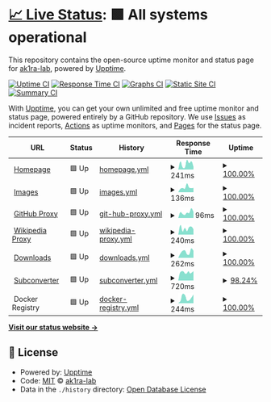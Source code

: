 # [📈 Live Status](https://status.ak1ra.xyz): <!--live status--> **🟩 All systems operational**

This repository contains the open-source uptime monitor and status page for [ak1ra-lab](https://status.ak1ra.xyz), powered by [Upptime](https://github.com/upptime/upptime).

[![Uptime CI](https://github.com/ak1ra-lab/status/workflows/Uptime%20CI/badge.svg)](https://github.com/ak1ra-lab/status/actions?query=workflow%3A%22Uptime+CI%22)
[![Response Time CI](https://github.com/ak1ra-lab/status/workflows/Response%20Time%20CI/badge.svg)](https://github.com/ak1ra-lab/status/actions?query=workflow%3A%22Response+Time+CI%22)
[![Graphs CI](https://github.com/ak1ra-lab/status/workflows/Graphs%20CI/badge.svg)](https://github.com/ak1ra-lab/status/actions?query=workflow%3A%22Graphs+CI%22)
[![Static Site CI](https://github.com/ak1ra-lab/status/workflows/Static%20Site%20CI/badge.svg)](https://github.com/ak1ra-lab/status/actions?query=workflow%3A%22Static+Site+CI%22)
[![Summary CI](https://github.com/ak1ra-lab/status/workflows/Summary%20CI/badge.svg)](https://github.com/ak1ra-lab/status/actions?query=workflow%3A%22Summary+CI%22)

With [Upptime](https://upptime.js.org), you can get your own unlimited and free uptime monitor and status page, powered entirely by a GitHub repository. We use [Issues](https://github.com/ak1ra-lab/status/issues) as incident reports, [Actions](https://github.com/ak1ra-lab/status/actions) as uptime monitors, and [Pages](https://status.ak1ra.xyz) for the status page.

<!--start: status pages-->
<!-- This summary is generated by Upptime (https://github.com/upptime/upptime) -->
<!-- Do not edit this manually, your changes will be overwritten -->
<!-- prettier-ignore -->
| URL | Status | History | Response Time | Uptime |
| --- | ------ | ------- | ------------- | ------ |
| <img alt="" src="https://icons.duckduckgo.com/ip3/ak1ra.xyz.ico" height="13"> [Homepage](https://ak1ra.xyz) | 🟩 Up | [homepage.yml](https://github.com/ak1ra-lab/status/commits/HEAD/history/homepage.yml) | <details><summary><img alt="Response time graph" src="./graphs/homepage/response-time-week.png" height="20"> 241ms</summary><br><a href="https://status.ak1ra.xyz/history/homepage"><img alt="Response time 320" src="https://img.shields.io/endpoint?url=https%3A%2F%2Fraw.githubusercontent.com%2Fak1ra-lab%2Fstatus%2FHEAD%2Fapi%2Fhomepage%2Fresponse-time.json"></a><br><a href="https://status.ak1ra.xyz/history/homepage"><img alt="24-hour response time 113" src="https://img.shields.io/endpoint?url=https%3A%2F%2Fraw.githubusercontent.com%2Fak1ra-lab%2Fstatus%2FHEAD%2Fapi%2Fhomepage%2Fresponse-time-day.json"></a><br><a href="https://status.ak1ra.xyz/history/homepage"><img alt="7-day response time 241" src="https://img.shields.io/endpoint?url=https%3A%2F%2Fraw.githubusercontent.com%2Fak1ra-lab%2Fstatus%2FHEAD%2Fapi%2Fhomepage%2Fresponse-time-week.json"></a><br><a href="https://status.ak1ra.xyz/history/homepage"><img alt="30-day response time 338" src="https://img.shields.io/endpoint?url=https%3A%2F%2Fraw.githubusercontent.com%2Fak1ra-lab%2Fstatus%2FHEAD%2Fapi%2Fhomepage%2Fresponse-time-month.json"></a><br><a href="https://status.ak1ra.xyz/history/homepage"><img alt="1-year response time 320" src="https://img.shields.io/endpoint?url=https%3A%2F%2Fraw.githubusercontent.com%2Fak1ra-lab%2Fstatus%2FHEAD%2Fapi%2Fhomepage%2Fresponse-time-year.json"></a></details> | <details><summary><a href="https://status.ak1ra.xyz/history/homepage">100.00%</a></summary><a href="https://status.ak1ra.xyz/history/homepage"><img alt="All-time uptime 99.97%" src="https://img.shields.io/endpoint?url=https%3A%2F%2Fraw.githubusercontent.com%2Fak1ra-lab%2Fstatus%2FHEAD%2Fapi%2Fhomepage%2Fuptime.json"></a><br><a href="https://status.ak1ra.xyz/history/homepage"><img alt="24-hour uptime 100.00%" src="https://img.shields.io/endpoint?url=https%3A%2F%2Fraw.githubusercontent.com%2Fak1ra-lab%2Fstatus%2FHEAD%2Fapi%2Fhomepage%2Fuptime-day.json"></a><br><a href="https://status.ak1ra.xyz/history/homepage"><img alt="7-day uptime 100.00%" src="https://img.shields.io/endpoint?url=https%3A%2F%2Fraw.githubusercontent.com%2Fak1ra-lab%2Fstatus%2FHEAD%2Fapi%2Fhomepage%2Fuptime-week.json"></a><br><a href="https://status.ak1ra.xyz/history/homepage"><img alt="30-day uptime 99.97%" src="https://img.shields.io/endpoint?url=https%3A%2F%2Fraw.githubusercontent.com%2Fak1ra-lab%2Fstatus%2FHEAD%2Fapi%2Fhomepage%2Fuptime-month.json"></a><br><a href="https://status.ak1ra.xyz/history/homepage"><img alt="1-year uptime 99.97%" src="https://img.shields.io/endpoint?url=https%3A%2F%2Fraw.githubusercontent.com%2Fak1ra-lab%2Fstatus%2FHEAD%2Fapi%2Fhomepage%2Fuptime-year.json"></a></details>
| <img alt="" src="https://icons.duckduckgo.com/ip3/i.ak1ra.xyz.ico" height="13"> [Images](https://i.ak1ra.xyz) | 🟩 Up | [images.yml](https://github.com/ak1ra-lab/status/commits/HEAD/history/images.yml) | <details><summary><img alt="Response time graph" src="./graphs/images/response-time-week.png" height="20"> 136ms</summary><br><a href="https://status.ak1ra.xyz/history/images"><img alt="Response time 174" src="https://img.shields.io/endpoint?url=https%3A%2F%2Fraw.githubusercontent.com%2Fak1ra-lab%2Fstatus%2FHEAD%2Fapi%2Fimages%2Fresponse-time.json"></a><br><a href="https://status.ak1ra.xyz/history/images"><img alt="24-hour response time 124" src="https://img.shields.io/endpoint?url=https%3A%2F%2Fraw.githubusercontent.com%2Fak1ra-lab%2Fstatus%2FHEAD%2Fapi%2Fimages%2Fresponse-time-day.json"></a><br><a href="https://status.ak1ra.xyz/history/images"><img alt="7-day response time 136" src="https://img.shields.io/endpoint?url=https%3A%2F%2Fraw.githubusercontent.com%2Fak1ra-lab%2Fstatus%2FHEAD%2Fapi%2Fimages%2Fresponse-time-week.json"></a><br><a href="https://status.ak1ra.xyz/history/images"><img alt="30-day response time 142" src="https://img.shields.io/endpoint?url=https%3A%2F%2Fraw.githubusercontent.com%2Fak1ra-lab%2Fstatus%2FHEAD%2Fapi%2Fimages%2Fresponse-time-month.json"></a><br><a href="https://status.ak1ra.xyz/history/images"><img alt="1-year response time 174" src="https://img.shields.io/endpoint?url=https%3A%2F%2Fraw.githubusercontent.com%2Fak1ra-lab%2Fstatus%2FHEAD%2Fapi%2Fimages%2Fresponse-time-year.json"></a></details> | <details><summary><a href="https://status.ak1ra.xyz/history/images">100.00%</a></summary><a href="https://status.ak1ra.xyz/history/images"><img alt="All-time uptime 100.00%" src="https://img.shields.io/endpoint?url=https%3A%2F%2Fraw.githubusercontent.com%2Fak1ra-lab%2Fstatus%2FHEAD%2Fapi%2Fimages%2Fuptime.json"></a><br><a href="https://status.ak1ra.xyz/history/images"><img alt="24-hour uptime 100.00%" src="https://img.shields.io/endpoint?url=https%3A%2F%2Fraw.githubusercontent.com%2Fak1ra-lab%2Fstatus%2FHEAD%2Fapi%2Fimages%2Fuptime-day.json"></a><br><a href="https://status.ak1ra.xyz/history/images"><img alt="7-day uptime 100.00%" src="https://img.shields.io/endpoint?url=https%3A%2F%2Fraw.githubusercontent.com%2Fak1ra-lab%2Fstatus%2FHEAD%2Fapi%2Fimages%2Fuptime-week.json"></a><br><a href="https://status.ak1ra.xyz/history/images"><img alt="30-day uptime 100.00%" src="https://img.shields.io/endpoint?url=https%3A%2F%2Fraw.githubusercontent.com%2Fak1ra-lab%2Fstatus%2FHEAD%2Fapi%2Fimages%2Fuptime-month.json"></a><br><a href="https://status.ak1ra.xyz/history/images"><img alt="1-year uptime 100.00%" src="https://img.shields.io/endpoint?url=https%3A%2F%2Fraw.githubusercontent.com%2Fak1ra-lab%2Fstatus%2FHEAD%2Fapi%2Fimages%2Fuptime-year.json"></a></details>
| <img alt="" src="https://icons.duckduckgo.com/ip3/gh.ak1ra.xyz.ico" height="13"> [GitHub Proxy](https://gh.ak1ra.xyz) | 🟩 Up | [git-hub-proxy.yml](https://github.com/ak1ra-lab/status/commits/HEAD/history/git-hub-proxy.yml) | <details><summary><img alt="Response time graph" src="./graphs/git-hub-proxy/response-time-week.png" height="20"> 96ms</summary><br><a href="https://status.ak1ra.xyz/history/git-hub-proxy"><img alt="Response time 134" src="https://img.shields.io/endpoint?url=https%3A%2F%2Fraw.githubusercontent.com%2Fak1ra-lab%2Fstatus%2FHEAD%2Fapi%2Fgit-hub-proxy%2Fresponse-time.json"></a><br><a href="https://status.ak1ra.xyz/history/git-hub-proxy"><img alt="24-hour response time 105" src="https://img.shields.io/endpoint?url=https%3A%2F%2Fraw.githubusercontent.com%2Fak1ra-lab%2Fstatus%2FHEAD%2Fapi%2Fgit-hub-proxy%2Fresponse-time-day.json"></a><br><a href="https://status.ak1ra.xyz/history/git-hub-proxy"><img alt="7-day response time 96" src="https://img.shields.io/endpoint?url=https%3A%2F%2Fraw.githubusercontent.com%2Fak1ra-lab%2Fstatus%2FHEAD%2Fapi%2Fgit-hub-proxy%2Fresponse-time-week.json"></a><br><a href="https://status.ak1ra.xyz/history/git-hub-proxy"><img alt="30-day response time 125" src="https://img.shields.io/endpoint?url=https%3A%2F%2Fraw.githubusercontent.com%2Fak1ra-lab%2Fstatus%2FHEAD%2Fapi%2Fgit-hub-proxy%2Fresponse-time-month.json"></a><br><a href="https://status.ak1ra.xyz/history/git-hub-proxy"><img alt="1-year response time 134" src="https://img.shields.io/endpoint?url=https%3A%2F%2Fraw.githubusercontent.com%2Fak1ra-lab%2Fstatus%2FHEAD%2Fapi%2Fgit-hub-proxy%2Fresponse-time-year.json"></a></details> | <details><summary><a href="https://status.ak1ra.xyz/history/git-hub-proxy">100.00%</a></summary><a href="https://status.ak1ra.xyz/history/git-hub-proxy"><img alt="All-time uptime 100.00%" src="https://img.shields.io/endpoint?url=https%3A%2F%2Fraw.githubusercontent.com%2Fak1ra-lab%2Fstatus%2FHEAD%2Fapi%2Fgit-hub-proxy%2Fuptime.json"></a><br><a href="https://status.ak1ra.xyz/history/git-hub-proxy"><img alt="24-hour uptime 100.00%" src="https://img.shields.io/endpoint?url=https%3A%2F%2Fraw.githubusercontent.com%2Fak1ra-lab%2Fstatus%2FHEAD%2Fapi%2Fgit-hub-proxy%2Fuptime-day.json"></a><br><a href="https://status.ak1ra.xyz/history/git-hub-proxy"><img alt="7-day uptime 100.00%" src="https://img.shields.io/endpoint?url=https%3A%2F%2Fraw.githubusercontent.com%2Fak1ra-lab%2Fstatus%2FHEAD%2Fapi%2Fgit-hub-proxy%2Fuptime-week.json"></a><br><a href="https://status.ak1ra.xyz/history/git-hub-proxy"><img alt="30-day uptime 100.00%" src="https://img.shields.io/endpoint?url=https%3A%2F%2Fraw.githubusercontent.com%2Fak1ra-lab%2Fstatus%2FHEAD%2Fapi%2Fgit-hub-proxy%2Fuptime-month.json"></a><br><a href="https://status.ak1ra.xyz/history/git-hub-proxy"><img alt="1-year uptime 100.00%" src="https://img.shields.io/endpoint?url=https%3A%2F%2Fraw.githubusercontent.com%2Fak1ra-lab%2Fstatus%2FHEAD%2Fapi%2Fgit-hub-proxy%2Fuptime-year.json"></a></details>
| <img alt="" src="https://icons.duckduckgo.com/ip3/wikipedia.ak1ra.xyz.ico" height="13"> [Wikipedia Proxy](https://wikipedia.ak1ra.xyz/www/) | 🟩 Up | [wikipedia-proxy.yml](https://github.com/ak1ra-lab/status/commits/HEAD/history/wikipedia-proxy.yml) | <details><summary><img alt="Response time graph" src="./graphs/wikipedia-proxy/response-time-week.png" height="20"> 240ms</summary><br><a href="https://status.ak1ra.xyz/history/wikipedia-proxy"><img alt="Response time 247" src="https://img.shields.io/endpoint?url=https%3A%2F%2Fraw.githubusercontent.com%2Fak1ra-lab%2Fstatus%2FHEAD%2Fapi%2Fwikipedia-proxy%2Fresponse-time.json"></a><br><a href="https://status.ak1ra.xyz/history/wikipedia-proxy"><img alt="24-hour response time 206" src="https://img.shields.io/endpoint?url=https%3A%2F%2Fraw.githubusercontent.com%2Fak1ra-lab%2Fstatus%2FHEAD%2Fapi%2Fwikipedia-proxy%2Fresponse-time-day.json"></a><br><a href="https://status.ak1ra.xyz/history/wikipedia-proxy"><img alt="7-day response time 240" src="https://img.shields.io/endpoint?url=https%3A%2F%2Fraw.githubusercontent.com%2Fak1ra-lab%2Fstatus%2FHEAD%2Fapi%2Fwikipedia-proxy%2Fresponse-time-week.json"></a><br><a href="https://status.ak1ra.xyz/history/wikipedia-proxy"><img alt="30-day response time 247" src="https://img.shields.io/endpoint?url=https%3A%2F%2Fraw.githubusercontent.com%2Fak1ra-lab%2Fstatus%2FHEAD%2Fapi%2Fwikipedia-proxy%2Fresponse-time-month.json"></a><br><a href="https://status.ak1ra.xyz/history/wikipedia-proxy"><img alt="1-year response time 247" src="https://img.shields.io/endpoint?url=https%3A%2F%2Fraw.githubusercontent.com%2Fak1ra-lab%2Fstatus%2FHEAD%2Fapi%2Fwikipedia-proxy%2Fresponse-time-year.json"></a></details> | <details><summary><a href="https://status.ak1ra.xyz/history/wikipedia-proxy">100.00%</a></summary><a href="https://status.ak1ra.xyz/history/wikipedia-proxy"><img alt="All-time uptime 100.00%" src="https://img.shields.io/endpoint?url=https%3A%2F%2Fraw.githubusercontent.com%2Fak1ra-lab%2Fstatus%2FHEAD%2Fapi%2Fwikipedia-proxy%2Fuptime.json"></a><br><a href="https://status.ak1ra.xyz/history/wikipedia-proxy"><img alt="24-hour uptime 100.00%" src="https://img.shields.io/endpoint?url=https%3A%2F%2Fraw.githubusercontent.com%2Fak1ra-lab%2Fstatus%2FHEAD%2Fapi%2Fwikipedia-proxy%2Fuptime-day.json"></a><br><a href="https://status.ak1ra.xyz/history/wikipedia-proxy"><img alt="7-day uptime 100.00%" src="https://img.shields.io/endpoint?url=https%3A%2F%2Fraw.githubusercontent.com%2Fak1ra-lab%2Fstatus%2FHEAD%2Fapi%2Fwikipedia-proxy%2Fuptime-week.json"></a><br><a href="https://status.ak1ra.xyz/history/wikipedia-proxy"><img alt="30-day uptime 100.00%" src="https://img.shields.io/endpoint?url=https%3A%2F%2Fraw.githubusercontent.com%2Fak1ra-lab%2Fstatus%2FHEAD%2Fapi%2Fwikipedia-proxy%2Fuptime-month.json"></a><br><a href="https://status.ak1ra.xyz/history/wikipedia-proxy"><img alt="1-year uptime 100.00%" src="https://img.shields.io/endpoint?url=https%3A%2F%2Fraw.githubusercontent.com%2Fak1ra-lab%2Fstatus%2FHEAD%2Fapi%2Fwikipedia-proxy%2Fuptime-year.json"></a></details>
| <img alt="" src="https://icons.duckduckgo.com/ip3/dl.ak1ra.xyz.ico" height="13"> [Downloads](https://dl.ak1ra.xyz) | 🟩 Up | [downloads.yml](https://github.com/ak1ra-lab/status/commits/HEAD/history/downloads.yml) | <details><summary><img alt="Response time graph" src="./graphs/downloads/response-time-week.png" height="20"> 262ms</summary><br><a href="https://status.ak1ra.xyz/history/downloads"><img alt="Response time 265" src="https://img.shields.io/endpoint?url=https%3A%2F%2Fraw.githubusercontent.com%2Fak1ra-lab%2Fstatus%2FHEAD%2Fapi%2Fdownloads%2Fresponse-time.json"></a><br><a href="https://status.ak1ra.xyz/history/downloads"><img alt="24-hour response time 312" src="https://img.shields.io/endpoint?url=https%3A%2F%2Fraw.githubusercontent.com%2Fak1ra-lab%2Fstatus%2FHEAD%2Fapi%2Fdownloads%2Fresponse-time-day.json"></a><br><a href="https://status.ak1ra.xyz/history/downloads"><img alt="7-day response time 262" src="https://img.shields.io/endpoint?url=https%3A%2F%2Fraw.githubusercontent.com%2Fak1ra-lab%2Fstatus%2FHEAD%2Fapi%2Fdownloads%2Fresponse-time-week.json"></a><br><a href="https://status.ak1ra.xyz/history/downloads"><img alt="30-day response time 258" src="https://img.shields.io/endpoint?url=https%3A%2F%2Fraw.githubusercontent.com%2Fak1ra-lab%2Fstatus%2FHEAD%2Fapi%2Fdownloads%2Fresponse-time-month.json"></a><br><a href="https://status.ak1ra.xyz/history/downloads"><img alt="1-year response time 265" src="https://img.shields.io/endpoint?url=https%3A%2F%2Fraw.githubusercontent.com%2Fak1ra-lab%2Fstatus%2FHEAD%2Fapi%2Fdownloads%2Fresponse-time-year.json"></a></details> | <details><summary><a href="https://status.ak1ra.xyz/history/downloads">100.00%</a></summary><a href="https://status.ak1ra.xyz/history/downloads"><img alt="All-time uptime 100.00%" src="https://img.shields.io/endpoint?url=https%3A%2F%2Fraw.githubusercontent.com%2Fak1ra-lab%2Fstatus%2FHEAD%2Fapi%2Fdownloads%2Fuptime.json"></a><br><a href="https://status.ak1ra.xyz/history/downloads"><img alt="24-hour uptime 100.00%" src="https://img.shields.io/endpoint?url=https%3A%2F%2Fraw.githubusercontent.com%2Fak1ra-lab%2Fstatus%2FHEAD%2Fapi%2Fdownloads%2Fuptime-day.json"></a><br><a href="https://status.ak1ra.xyz/history/downloads"><img alt="7-day uptime 100.00%" src="https://img.shields.io/endpoint?url=https%3A%2F%2Fraw.githubusercontent.com%2Fak1ra-lab%2Fstatus%2FHEAD%2Fapi%2Fdownloads%2Fuptime-week.json"></a><br><a href="https://status.ak1ra.xyz/history/downloads"><img alt="30-day uptime 100.00%" src="https://img.shields.io/endpoint?url=https%3A%2F%2Fraw.githubusercontent.com%2Fak1ra-lab%2Fstatus%2FHEAD%2Fapi%2Fdownloads%2Fuptime-month.json"></a><br><a href="https://status.ak1ra.xyz/history/downloads"><img alt="1-year uptime 100.00%" src="https://img.shields.io/endpoint?url=https%3A%2F%2Fraw.githubusercontent.com%2Fak1ra-lab%2Fstatus%2FHEAD%2Fapi%2Fdownloads%2Fuptime-year.json"></a></details>
| <img alt="" src="https://icons.duckduckgo.com/ip3/sub.ak1ra.xyz.ico" height="13"> [Subconverter](https://sub.ak1ra.xyz/version) | 🟩 Up | [subconverter.yml](https://github.com/ak1ra-lab/status/commits/HEAD/history/subconverter.yml) | <details><summary><img alt="Response time graph" src="./graphs/subconverter/response-time-week.png" height="20"> 720ms</summary><br><a href="https://status.ak1ra.xyz/history/subconverter"><img alt="Response time 765" src="https://img.shields.io/endpoint?url=https%3A%2F%2Fraw.githubusercontent.com%2Fak1ra-lab%2Fstatus%2FHEAD%2Fapi%2Fsubconverter%2Fresponse-time.json"></a><br><a href="https://status.ak1ra.xyz/history/subconverter"><img alt="24-hour response time 823" src="https://img.shields.io/endpoint?url=https%3A%2F%2Fraw.githubusercontent.com%2Fak1ra-lab%2Fstatus%2FHEAD%2Fapi%2Fsubconverter%2Fresponse-time-day.json"></a><br><a href="https://status.ak1ra.xyz/history/subconverter"><img alt="7-day response time 720" src="https://img.shields.io/endpoint?url=https%3A%2F%2Fraw.githubusercontent.com%2Fak1ra-lab%2Fstatus%2FHEAD%2Fapi%2Fsubconverter%2Fresponse-time-week.json"></a><br><a href="https://status.ak1ra.xyz/history/subconverter"><img alt="30-day response time 758" src="https://img.shields.io/endpoint?url=https%3A%2F%2Fraw.githubusercontent.com%2Fak1ra-lab%2Fstatus%2FHEAD%2Fapi%2Fsubconverter%2Fresponse-time-month.json"></a><br><a href="https://status.ak1ra.xyz/history/subconverter"><img alt="1-year response time 765" src="https://img.shields.io/endpoint?url=https%3A%2F%2Fraw.githubusercontent.com%2Fak1ra-lab%2Fstatus%2FHEAD%2Fapi%2Fsubconverter%2Fresponse-time-year.json"></a></details> | <details><summary><a href="https://status.ak1ra.xyz/history/subconverter">98.24%</a></summary><a href="https://status.ak1ra.xyz/history/subconverter"><img alt="All-time uptime 99.59%" src="https://img.shields.io/endpoint?url=https%3A%2F%2Fraw.githubusercontent.com%2Fak1ra-lab%2Fstatus%2FHEAD%2Fapi%2Fsubconverter%2Fuptime.json"></a><br><a href="https://status.ak1ra.xyz/history/subconverter"><img alt="24-hour uptime 100.00%" src="https://img.shields.io/endpoint?url=https%3A%2F%2Fraw.githubusercontent.com%2Fak1ra-lab%2Fstatus%2FHEAD%2Fapi%2Fsubconverter%2Fuptime-day.json"></a><br><a href="https://status.ak1ra.xyz/history/subconverter"><img alt="7-day uptime 98.24%" src="https://img.shields.io/endpoint?url=https%3A%2F%2Fraw.githubusercontent.com%2Fak1ra-lab%2Fstatus%2FHEAD%2Fapi%2Fsubconverter%2Fuptime-week.json"></a><br><a href="https://status.ak1ra.xyz/history/subconverter"><img alt="30-day uptime 99.60%" src="https://img.shields.io/endpoint?url=https%3A%2F%2Fraw.githubusercontent.com%2Fak1ra-lab%2Fstatus%2FHEAD%2Fapi%2Fsubconverter%2Fuptime-month.json"></a><br><a href="https://status.ak1ra.xyz/history/subconverter"><img alt="1-year uptime 99.59%" src="https://img.shields.io/endpoint?url=https%3A%2F%2Fraw.githubusercontent.com%2Fak1ra-lab%2Fstatus%2FHEAD%2Fapi%2Fsubconverter%2Fuptime-year.json"></a></details>
| <img alt="" src="https://icons.duckduckgo.com/ip3/null.ico" height="13"> Docker Registry | 🟩 Up | [docker-registry.yml](https://github.com/ak1ra-lab/status/commits/HEAD/history/docker-registry.yml) | <details><summary><img alt="Response time graph" src="./graphs/docker-registry/response-time-week.png" height="20"> 244ms</summary><br><a href="https://status.ak1ra.xyz/history/docker-registry"><img alt="Response time 264" src="https://img.shields.io/endpoint?url=https%3A%2F%2Fraw.githubusercontent.com%2Fak1ra-lab%2Fstatus%2FHEAD%2Fapi%2Fdocker-registry%2Fresponse-time.json"></a><br><a href="https://status.ak1ra.xyz/history/docker-registry"><img alt="24-hour response time 382" src="https://img.shields.io/endpoint?url=https%3A%2F%2Fraw.githubusercontent.com%2Fak1ra-lab%2Fstatus%2FHEAD%2Fapi%2Fdocker-registry%2Fresponse-time-day.json"></a><br><a href="https://status.ak1ra.xyz/history/docker-registry"><img alt="7-day response time 244" src="https://img.shields.io/endpoint?url=https%3A%2F%2Fraw.githubusercontent.com%2Fak1ra-lab%2Fstatus%2FHEAD%2Fapi%2Fdocker-registry%2Fresponse-time-week.json"></a><br><a href="https://status.ak1ra.xyz/history/docker-registry"><img alt="30-day response time 257" src="https://img.shields.io/endpoint?url=https%3A%2F%2Fraw.githubusercontent.com%2Fak1ra-lab%2Fstatus%2FHEAD%2Fapi%2Fdocker-registry%2Fresponse-time-month.json"></a><br><a href="https://status.ak1ra.xyz/history/docker-registry"><img alt="1-year response time 264" src="https://img.shields.io/endpoint?url=https%3A%2F%2Fraw.githubusercontent.com%2Fak1ra-lab%2Fstatus%2FHEAD%2Fapi%2Fdocker-registry%2Fresponse-time-year.json"></a></details> | <details><summary><a href="https://status.ak1ra.xyz/history/docker-registry">100.00%</a></summary><a href="https://status.ak1ra.xyz/history/docker-registry"><img alt="All-time uptime 100.00%" src="https://img.shields.io/endpoint?url=https%3A%2F%2Fraw.githubusercontent.com%2Fak1ra-lab%2Fstatus%2FHEAD%2Fapi%2Fdocker-registry%2Fuptime.json"></a><br><a href="https://status.ak1ra.xyz/history/docker-registry"><img alt="24-hour uptime 100.00%" src="https://img.shields.io/endpoint?url=https%3A%2F%2Fraw.githubusercontent.com%2Fak1ra-lab%2Fstatus%2FHEAD%2Fapi%2Fdocker-registry%2Fuptime-day.json"></a><br><a href="https://status.ak1ra.xyz/history/docker-registry"><img alt="7-day uptime 100.00%" src="https://img.shields.io/endpoint?url=https%3A%2F%2Fraw.githubusercontent.com%2Fak1ra-lab%2Fstatus%2FHEAD%2Fapi%2Fdocker-registry%2Fuptime-week.json"></a><br><a href="https://status.ak1ra.xyz/history/docker-registry"><img alt="30-day uptime 100.00%" src="https://img.shields.io/endpoint?url=https%3A%2F%2Fraw.githubusercontent.com%2Fak1ra-lab%2Fstatus%2FHEAD%2Fapi%2Fdocker-registry%2Fuptime-month.json"></a><br><a href="https://status.ak1ra.xyz/history/docker-registry"><img alt="1-year uptime 100.00%" src="https://img.shields.io/endpoint?url=https%3A%2F%2Fraw.githubusercontent.com%2Fak1ra-lab%2Fstatus%2FHEAD%2Fapi%2Fdocker-registry%2Fuptime-year.json"></a></details>

<!--end: status pages-->

[**Visit our status website →**](https://status.ak1ra.xyz)

## 📄 License

- Powered by: [Upptime](https://github.com/upptime/upptime)
- Code: [MIT](./LICENSE) © [ak1ra-lab](https://status.ak1ra.xyz)
- Data in the `./history` directory: [Open Database License](https://opendatacommons.org/licenses/odbl/1-0/)
